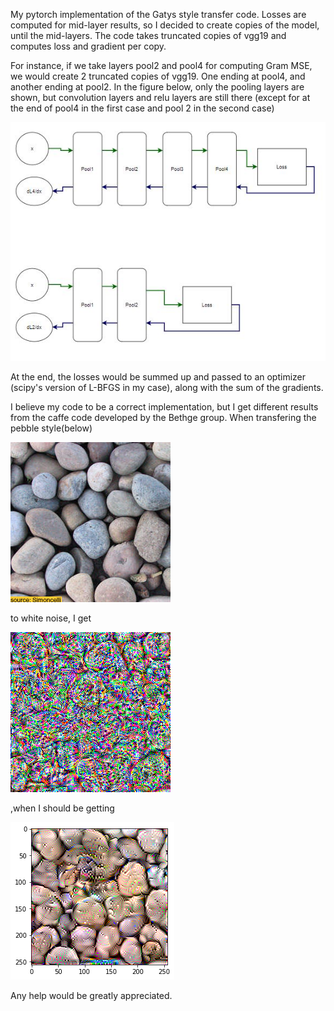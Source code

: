 My pytorch implementation of the Gatys style transfer code.
Losses are computed for mid-layer results, so I decided to create copies of the model, until the mid-layers.
The code takes truncated copies of vgg19 and computes loss and gradient per copy.

For instance, if we take layers pool2 and pool4 for computing Gram MSE, we would create 2 truncated copies of vgg19. One ending at pool4, and another ending at pool2.
In the figure below, only the pooling layers are shown, but convolution layers and relu layers are still there (except for at the end of pool4 in the first case and pool 2 in the second case)


![Alt text](https://github.com/mesahwi/Constraind-Reconstrution/blob/main/Problems/overview1.jpg?raw=true "Taking layers pool2 and pool4 as interested")


At the end, the losses would be summed up and passed to an optimizer (scipy's version of L-BFGS in my case), along with the sum of the gradients.

I believe my code to be a correct implementation, but I get different results from the caffe code developed by the Bethge group.
When transfering the pebble style(below) 

![Alt text](https://github.com/mesahwi/Constraind-Reconstrution/blob/main/Problems/pebbles.jpg?raw=true)

to white noise, I get 

![Alt text](https://github.com/mesahwi/Constraind-Reconstrution/blob/main/Problems/my_result.png?raw=true)

,when I should be getting

![Alt text](https://github.com/mesahwi/Constraind-Reconstrution/blob/main/Problems/what_i_should_get.png?raw=true)

Any help would be greatly appreciated.

